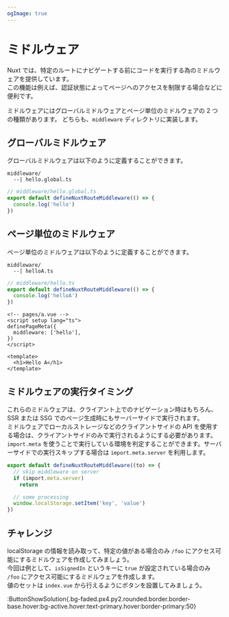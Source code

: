 ```yaml
---
ogImage: true
---
```


# ミドルウェア

Nuxt では、特定のルートにナビゲートする前にコードを実行する為のミドルウェアを提供しています。\
この機能は例えば、認証状態によってページへのアクセスを制限する場合などに便利です。

ミドルウェアにはグローバルミドルウェアとページ単位のミドルウェアの 2 つの種類があります。
どちらも、`middleware` ディレクトリに実装します。

## グローバルミドルウェア

グローバルミドルウェアは以下のように定義することができます。

```
middleware/
  --| hello.global.ts
```

```ts
// middleware/hello.global.ts
export default defineNuxtRouteMiddleware(() => {
  console.log('hello')
})
```

## ページ単位のミドルウェア

ページ単位のミドルウェアは以下のように定義することができます。

```
middleware/
  --| helloA.ts
```

```ts
// middleware/hello.ts
export default defineNuxtRouteMiddleware(() => {
  console.log('helloA')
})
```

```vue
<!-- pages/a.vue -->
<script setup lang="ts">
definePageMeta({
  middleware: ['hello'],
})
</script>

<template>
  <h1>Hello A</h1>
</template>
```

## ミドルウェアの実行タイミング

これらのミドルウェアは、クライアント上でのナビゲーション時はもちろん、SSR または SSG でのページ生成時にもサーバーサイドで実行されます。\
ミドルウェアでローカルストレージなどのクライアントサイドの API を使用する場合は、クライアントサイドのみで実行されるようにする必要があります。\
`import.meta` を使うことで実行している環境を判定することができます。サーバーサイドでの実行スキップする場合は `import.meta.server` を利用します。

```ts
export default defineNuxtRouteMiddleware((to) => {
  // skip middleware on server
  if (import.meta.server)
    return

  // some processing
  window.localStorage.setItem('key', 'value')
})
```

## チャレンジ

localStorage の情報を読み取って、特定の値がある場合のみ `/foo` にアクセス可能にするミドルウェアを作成してみましょう。\
今回は例として、`isSignedIn` というキーに `true` が設定されている場合のみ `/foo` にアクセス可能にするミドルウェアを作成します。\
値のセットは `index.vue` から行えるようにボタンを設置してみましょう。

:ButtonShowSolution{.bg-faded.px4.py2.rounded.border.border-base.hover:bg-active.hover:text-primary.hover:border-primary:50}
